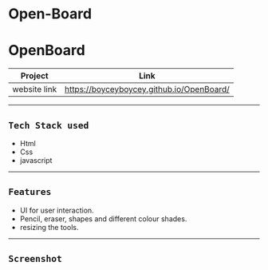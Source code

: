 # Open-Board
# OpenBoard
| Project | Link |
| ------ | ------ |
| website link |  https://boyceyboycey.github.io/OpenBoard/


---
## `Tech Stack used`
- Html
- Css
- javascript
---
## `Features`
- UI for user interaction.
- Pencil, eraser, shapes and different colour shades.
- resizing the tools.
---
## `Screenshot`
